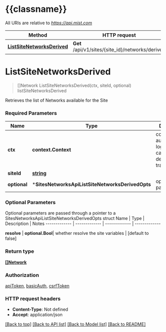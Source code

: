 # {{classname}}

All URIs are relative to *https://api.mist.com*

Method | HTTP request | Description
------------- | ------------- | -------------
[**ListSiteNetworksDerived**](SitesNetworksApi.md#ListSiteNetworksDerived) | **Get** /api/v1/sites/{site_id}/networks/derived | listSiteNetworksDerived

# **ListSiteNetworksDerived**
> []Network ListSiteNetworksDerived(ctx, siteId, optional)
listSiteNetworksDerived

Retrieves the list of Networks available for the Site

### Required Parameters

Name | Type | Description  | Notes
------------- | ------------- | ------------- | -------------
 **ctx** | **context.Context** | context for authentication, logging, cancellation, deadlines, tracing, etc.
  **siteId** | [**string**](.md)|  | 
 **optional** | ***SitesNetworksApiListSiteNetworksDerivedOpts** | optional parameters | nil if no parameters

### Optional Parameters
Optional parameters are passed through a pointer to a SitesNetworksApiListSiteNetworksDerivedOpts struct
Name | Type | Description  | Notes
------------- | ------------- | ------------- | -------------

 **resolve** | **optional.Bool**| whether resolve the site variables | [default to false]

### Return type

[**[]Network**](network.md)

### Authorization

[apiToken](../README.md#apiToken), [basicAuth](../README.md#basicAuth), [csrfToken](../README.md#csrfToken)

### HTTP request headers

 - **Content-Type**: Not defined
 - **Accept**: application/json

[[Back to top]](#) [[Back to API list]](../README.md#documentation-for-api-endpoints) [[Back to Model list]](../README.md#documentation-for-models) [[Back to README]](../README.md)

